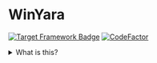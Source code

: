 # WinYara

[![Target Framework Badge](https://img.shields.io/badge/dynamic/xml?color=%23512bd4&label=Target&query=%2F%2FTargetFramework%5B1%5D&url=https%3A%2F%2Fraw.githubusercontent.com%2FStanlsSlav%2FWinYara%2Fmain%2FWinYara%2FWinYara.csproj&logo=.net)](https://dotnet.microsoft.com/download/dotnet/6.0)
[![CodeFactor](https://www.codefactor.io/repository/github/stanlsslav/winyara/badge/main)](https://www.codefactor.io/repository/github/stanlsslav/winyara/overview/main)

<details>
	<summary>What is this?</summary>
	WinYara <strike>is</strike> should be a nice modern graphical wrapper for <a href="https://github.com/virustotal/yara">YARA</a> helping its users to edit rules easier and faster than by hand.
</details>
